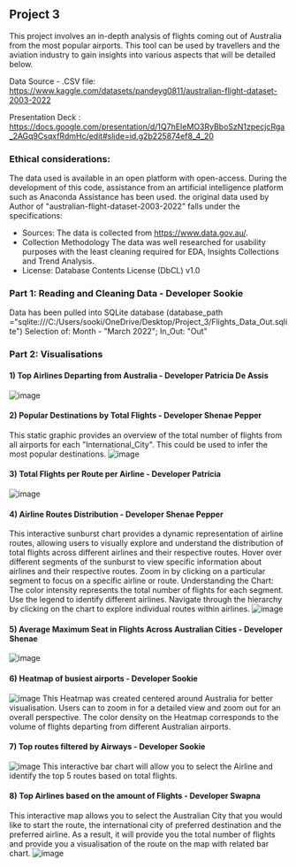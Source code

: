 ## Project 3
  
This project involves an in-depth analysis of flights coming out of Australia from the most popular airports. This tool can be used by travellers and the aviation industry to gain insights into various aspects that will be detailed below.

Data Source - .CSV file: https://www.kaggle.com/datasets/pandeyg0811/australian-flight-dataset-2003-2022

Presentation Deck : https://docs.google.com/presentation/d/1Q7hEIeMO3RyBboSzN1zpecjcRga_2AGq9CsqxfRdmHc/edit#slide=id.g2b225874ef8_4_20

### Ethical considerations:
The data used is available in an open platform with open-access. During the development of this code, assistance from an artificial intelligence platform such as Anaconda Assistance has been used. 
the original data used by Author of "australian-flight-dataset-2003-2022" falls under the specifications: 
- Sources:
The data is collected from https://www.data.gov.au/.
- Collection Methodology
The data was well researched for usability purposes with the least cleaning required for EDA, Insights Collections and Trend Analysis.
- License:
Database Contents License (DbCL) v1.0

### Part 1: Reading and Cleaning Data - Developer Sookie
Data has been pulled into SQLite database (database_path ="sqlite:///C:/Users/sooki/OneDrive/Desktop/Project_3/Flights_Data_Out.sqlite")
Selection of: Month - "March 2022"; In_Out: "Out" 

### Part 2: Visualisations
#### 1) Top Airlines Departing from Australia - Developer Patricia De Assis
![image](https://github.com/sookie22/Project_3/assets/143486132/96393f79-7f19-4356-a6da-794193a903b3)
#### 2) Popular Destinations by Total Flights - Developer Shenae Pepper
This static graphic provides an overview of the total number of flights from all airports for each "International_City". This could be used to infer the most popular destinations.
![image](https://github.com/sookie22/Project_3/assets/143486132/671ae71b-67b6-4090-9fb2-15f90ec08e24)
#### 3) Total Flights per Route per Airline - Developer Patricia
![image](https://github.com/sookie22/Project_3/assets/143486132/74ae85ad-16f8-4845-a16f-965eb8607b77)
#### 4) Airline Routes Distribution - Developer Shenae Pepper
This interactive sunburst chart provides a dynamic representation of airline routes, allowing users to visually explore and understand the distribution of total flights across different airlines and their respective routes. 
Hover over different segments of the sunburst to view specific information about airlines and their respective routes.
Zoom in by clicking on a particular segment to focus on a specific airline or route.
Understanding the Chart:
The color intensity represents the total number of flights for each segment.
Use the legend to identify different airlines.
Navigate through the hierarchy by clicking on the chart to explore individual routes within airlines.
![image](https://github.com/sookie22/Project_3/blob/main/Visualizations/Airline%20Routes.png?raw=true)
#### 5) Average Maximum Seat in Flights Across Australian Cities - Developer Shenae
![image](https://github.com/sookie22/Project_3/assets/143486132/9065cfa2-bfa9-419a-8b02-1ea2ca910670)
#### 6) Heatmap of busiest airports - Developer Sookie
![image](https://github.com/sookie22/Project_3/assets/143486132/c264857a-941b-4c0c-bd2e-e62a398661dd)
This Heatmap was created centered around Australia for better visualisation. Users can to zoom in for a detailed view and zoom out for an overall perspective. The color density on the Heatmap corresponds to the volume of flights departing from different Australian airports.
#### 7) Top routes filtered by Airways - Developer Sookie
![image](https://github.com/sookie22/Project_3/assets/143486132/177115f2-bfea-482a-acaf-5699ac9b4007)
This interactive bar chart will allow you to select the Airline and identify the top 5 routes based on total flights.  
#### 8) Top Airlines based on the amount of Flights - Developer Swapna
This interactive map allows you to select the Australian City that you would like to start the route, the international city of preferred destination and the preferred airline. As a result, it will provide you the total number of flights and provide you a visualisation of the route on the map with related bar chart.
![image](https://github.com/sookie22/Project_3/assets/143486132/2b90aa83-34a6-4e94-9f23-057a99170c91)


